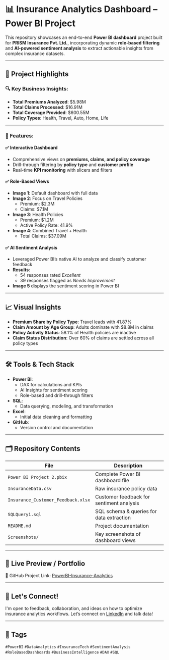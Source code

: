 # 📊 Insurance Analytics Dashboard – Power BI Project

This repository showcases an end-to-end **Power BI dashboard** project built for **PRISM Insurance Pvt. Ltd.**, incorporating dynamic **role-based filtering** and **AI-powered sentiment analysis** to extract actionable insights from complex insurance datasets.

---

## 🚀 Project Highlights

### 🔍 Key Business Insights:
- **Total Premiums Analyzed**: $5.98M  
- **Total Claims Processed**: $16.91M  
- **Total Coverage Provided**: $600.55M  
- **Policy Types**: Health, Travel, Auto, Home, Life

---

### 🧠 Features:

#### ✅ Interactive Dashboard
- Comprehensive views on **premiums, claims, and policy coverage**
- Drill-through filtering by **policy type** and **customer profile**
- Real-time **KPI monitoring** with slicers and filters

#### ✅ Role-Based Views
- **Image 1**: Default dashboard with full data
- **Image 2**: Focus on Travel Policies  
  - Premium: $2.3M  
  - Claims: $7.1M  
- **Image 3**: Health Policies  
  - Premium: $1.2M  
  - Active Policy Rate: 41.9%  
- **Image 4**: Combined Travel + Health  
  - Total Claims: $37.09M

#### ✅ AI Sentiment Analysis
- Leveraged Power BI’s native AI to analyze and classify customer feedback
- **Results**:  
  - 54 responses rated *Excellent*  
  - 39 responses flagged as *Needs Improvement*
- **Image 5** displays the sentiment scoring in Power BI

---

## 📈 Visual Insights

- **Premium Share by Policy Type**: Travel leads with 41.87%
- **Claim Amount by Age Group**: Adults dominate with $8.8M in claims
- **Policy Activity Status**: 58.1% of Health policies are inactive
- **Claim Status Distribution**: Over 60% of claims are settled across all policy types

---

## 🛠️ Tools & Tech Stack

- **Power BI**:  
  - DAX for calculations and KPIs  
  - AI Insights for sentiment scoring  
  - Role-based and drill-through filters  
- **SQL**:  
  - Data querying, modeling, and transformation  
- **Excel**:  
  - Initial data cleaning and formatting  
- **GitHub**:  
  - Version control and documentation

---

## 🗂️ Repository Contents

| File | Description |
|------|-------------|
| `Power BI Project 2.pbix` | Complete Power BI dashboard file |
| `InsuranceData.csv` | Raw insurance policy data |
| `Insurance_Customer_Feedback.xlsx` | Customer feedback for sentiment analysis |
| `SQLQuery1.sql` | SQL schema & queries for data extraction |
| `README.md` | Project documentation |
| `Screenshots/` | Key screenshots of dashboard views |

---

## 🔗 Live Preview / Portfolio

📂 GitHub Project Link: [PowerBI-Insurance-Analytics](https://github.com/Soham005/PowerBI-Project)

---

## 🤝 Let's Connect!

I'm open to feedback, collaboration, and ideas on how to optimize insurance analytics workflows. Let’s connect on [LinkedIn](https://www.linkedin.com/in/sohamchogale) and talk data!

---

## 📌 Tags

`#PowerBI` `#DataAnalytics` `#InsuranceTech` `#SentimentAnalysis` `#RoleBasedDashboards` `#BusinessIntelligence` `#DAX` `#SQL`

